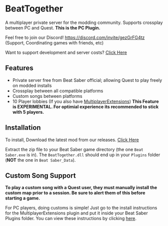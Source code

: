 # BeatTogether
A multiplayer private server for the modding community. Supports crossplay between PC and Quest. **This is the PC Plugin.**

Feel free to join our Discord! https://discord.com/invite/gezGrFG4tz (Support, Coordinating games with friends, etc) 

Want to support development and server costs? [Click Here](https://www.patreon.com/BeatTogether)

## Features
* Private server free from Beat Saber official; allowing Quest to play freely on modded installs
* Crossplay between all compatible platforms
* Custom songs between platforms
* 10 Player lobbies (If you also have [MultiplayerExtensions](https://github.com/Zingabopp/MultiplayerExtensions#installation)) **This Feature is EXPERIMENTAL. For optimial experience its recommended to stick with 5 players.**

## Installation

To install, Download the latest mod from our releases. [Click Here](https://github.com/pythonology/BeatTogether/releases)

Extract the zip file to your Beat Saber game directory (the one `Beat Saber.exe` is in).
The `BeatTogether.dll` should end up in your `Plugins` folder (**NOT** the one in `Beat Saber_Data`).

## Custom Song Support

**To play a custom song with a Quest user, they must manually install the custom map prior to a session. Be sure to alert them of this before starting a game.**

For PC players, doing customs is simple! Just go to the install instructions for the MultiplayerExtensions plugin and put it inside your Beat Saber Plugins folder. You can view these instructions by clicking [here](https://github.com/Zingabopp/MultiplayerExtensions#installation).
